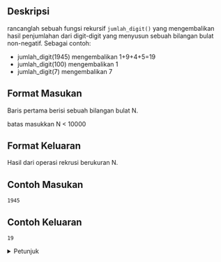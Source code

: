 ## Deskripsi

rancanglah sebuah fungsi rekursif `jumlah_digit()` yang mengembalikan hasil penjumlahan dari digit-digit yang menyusun sebuah bilangan bulat non-negatif. Sebagai contoh:
- jumlah_digit(1945) mengembalikan 1+9+4+5=19
- jumlah_digit(100) mengembalikan 1
- jumlah_digit(7) mengembalikan 7


## Format Masukan

Baris pertama berisi sebuah bilangan bulat N.

batas masukkan N < 10000

## Format Keluaran

Hasil dari operasi rekrusi berukuran N.

## Contoh Masukan

```
1945
```

## Contoh Keluaran

```
19
```

<details>
<summary>Petunjuk</summary>
    <code>
        int jumlah_digit(int n) { <br>
            if (...) {<br>
                ...;<br>
            } else {<br>
                return ... + jumlah_digit(...);<br>
            }<br>
        }
    </code>
</details>
